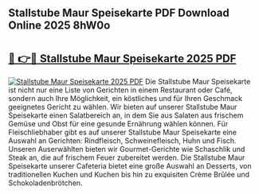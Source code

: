 ## Stallstube Maur Speisekarte PDF Download Online 2025 8hW0o

# <h2><a href="http://gcdeccl.nevu.top/?p=Stallstube+Maur+Speisekarte">🔗 👉🔴 Stallstube Maur Speisekarte 2025 PDF</a></h2>

[![Stallstube Maur Speisekarte 2025 PDF](https://i.imgur.com/dBaPXMq.png)](http://gcdeccl.nevu.top/?p=Stallstube+Maur+Speisekarte)
Die Stallstube Maur Speisekarte ist nicht nur eine Liste von Gerichten in einem Restaurant oder Café, sondern auch Ihre Möglichkeit, ein köstliches und für Ihren Geschmack geeignetes Gericht zu wählen. Wir bieten auf unserer Stallstube Maur Speisekarte einen Salatbereich an, in dem Sie aus Salaten aus frischem Gemüse und Obst für eine gesunde Ernährung wählen können. Für Fleischliebhaber gibt es auf unserer Stallstube Maur Speisekarte eine Auswahl an Gerichten: Rindfleisch, Schweinefleisch, Huhn und Fisch. Unseren Auserwählten bieten wir Gourmet-Gerichte wie Schaschlik und Steak an, die auf frischem Feuer zubereitet werden. Die Stallstube Maur Speisekarte unserer Cafeteria bietet eine große Auswahl an Desserts, von traditionellen Kuchen und Kuchen bis hin zu exquisiten Crème Brûlée und Schokoladenbrötchen.
